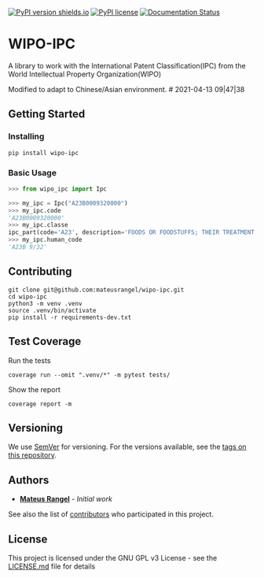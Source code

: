 [![PyPI version shields.io](https://img.shields.io/pypi/v/wipo-ipc.svg)](https://pypi.org/project/wipo-ipc/)
[![PyPI license](https://img.shields.io/pypi/l/wipo-ipc.svg)](https://pypi.org/project/wipo-ipc/)
[![Documentation Status](https://readthedocs.org/projects/wipo-ipc/badge/?version=latest)](http://wipo-ipc.readthedocs.io/?badge=latest)

# WIPO-IPC

A library to work with the International Patent Classification(IPC) from the World Intellectual Property Organization(WIPO)

Modified to adapt to Chinese/Asian environment. # 2021-04-13 09|47|38

## Getting Started

### Installing

```
pip install wipo-ipc
```

### Basic Usage

```python
>>> from wipo_ipc import Ipc

>>> my_ipc = Ipc("A23B0009320000")
>>> my_ipc.code
'A23B0009320000'
>>> my_ipc.classe
ipc_part(code='A23', description='FOODS OR FOODSTUFFS; THEIR TREATMENT, NOT COVERED BY OTHER CLASSES')
>>> my_ipc.human_code
'A23B 9/32'

```

## Contributing

```
git clone git@github.com:mateusrangel/wipo-ipc.git
cd wipo-ipc
python3 -m venv .venv
source .venv/bin/activate
pip install -r requirements-dev.txt
```

## Test Coverage

Run the tests
```
coverage run --omit ".venv/*" -m pytest tests/
```

Show the report
```
coverage report -m
```

## Versioning

We use [SemVer](http://semver.org/) for versioning. For the versions available, see the [tags on this repository](https://github.com/mateusrangel/wipo-ipc/tags). 

## Authors

* [**Mateus Rangel**](https://github.com/mateusrangel) - *Initial work*

See also the list of [contributors](https://github.com/mateusrangel/wipo-ipc/contributors) who participated in this project.

## License

This project is licensed under the GNU GPL v3 License - see the [LICENSE.md](LICENSE) file for details

